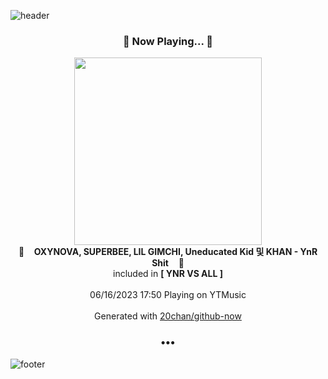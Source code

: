 ![header](https://capsule-render.vercel.app/api?type=wave&height=170&section=header&fontColor=090707&fontAlignX=45&fontAlignY=65&fontSize=100)

<h3 align="center">🎵 Now Playing... 🎵</h3>
<p align="center">
  <a href="https://music.youtube.com/watch?v=htOhiR7irJg">
    <img width="300" src="https://lh3.googleusercontent.com/pS9USJ0e1FVTy6JiwLFheZb0htMkneF2fKNGrQgRyB649POR3o67BQpRqDqplJ-9XQ9gknTa4uoBH_w">
  </a>
  <br>
  🎵&nbsp&nbsp&nbsp <b>OXYNOVA, SUPERBEE, LIL GIMCHI, Uneducated Kid 및 KHAN - YnR Shit</b> &nbsp&nbsp&nbsp🎵
  <br>
  included in <b>[ YNR VS ALL ]</b>
  
  <br />
  <br />
  06/16/2023 17:50 Playing on YTMusic
  <br />
  <br />
  Generated with <a href="https://github.com/20chan/github-now">20chan/github-now</a>
</p>

<h3 align="center">•••</h3>

![footer](https://capsule-render.vercel.app/api?type=wave&height=150&section=footer)
